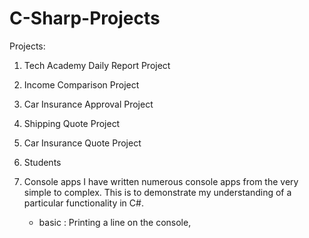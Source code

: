 # C-Sharp-Projects

Projects:

1. Tech Academy Daily Report Project

2. Income Comparison Project

3. Car Insurance Approval Project

4. Shipping Quote Project

5. Car Insurance Quote Project

6. Students

7. Console apps
   I have written numerous console apps from the very simple to complex.  This is to demonstrate my understanding of a particular functionality in C#.
   - basic : Printing a line on the console, 



